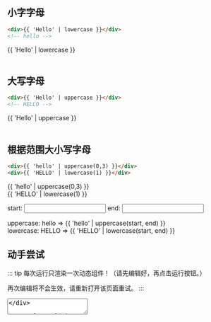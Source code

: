 <script>    
    import Vue from 'vue'
    import EasyFilter from 'easy-filter'
    import '@style/style.scss'
    Vue.use(EasyFilter)
    const bus = new Vue()
    Vue.component('runtime-comp',(resolve)=>bus.$on('run',resolve))
    export default {
        data(){
            return {
                code: `{
        template: "<div>{{ 'Hello' | lowercase }}</div>",
    }`,
    start:0,
    end:0,
            }
        },
        methods:{
            run(){
                bus.$emit('run', eval(`(function(){ return ${this.code} })()`))
            },
            reload(){
                window.location.reload()
            }
        }
    }
</script>  

## 小字字母

```html
<div>{{ 'Hello' | lowercase }}</div>
<!-- hello -->
```
<div>{{ 'Hello' | lowercase }}</div>
<br/>

## 大写字母

```html
<div>{{ 'Hello' | uppercase }}</div>
<!-- HELLO -->
```
<div>{{ 'Hello' | uppercase }}</div>
<br/>

## 根据范围大小写字母

```html
<div>{{ 'hello' | uppercase(0,3) }}</div>
<div>{{ 'HELLO' | lowercase(1) }}</div>
```
<div>{{ 'hello' | uppercase(0,3) }}</div>
<div>{{ 'HELLO' | lowercase(1) }}</div>

<label> start: <input v-model.number="start"/> </label>
<label> end: <input v-model.number="end"/> </label>

<div>uppercase: hello => {{ 'hello' | uppercase(start, end) }}</div>
<div>lowercase: HELLO => {{ 'HELLO' | lowercase(start, end) }}</div>

## 动手尝试


::: tip
每次运行只渲染一次动态组件！（请先编辑好，再点击运行按钮。）

再次编辑将不会生效，请重新打开该页面重试。
:::

<div>
   <textarea v-model="code"/>
</div>

<a class="link" v-on:click="run">运行</a>

<div>
    <runtime-comp/>
</div>

